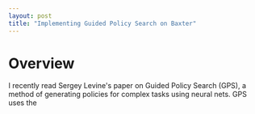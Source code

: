 ```yaml
---
layout: post
title: "Implementing Guided Policy Search on Baxter"
---
```


# Overview
I recently read Sergey Levine's paper on Guided Policy Search (GPS), a method of generating policies for complex tasks using neural nets. GPS uses the 